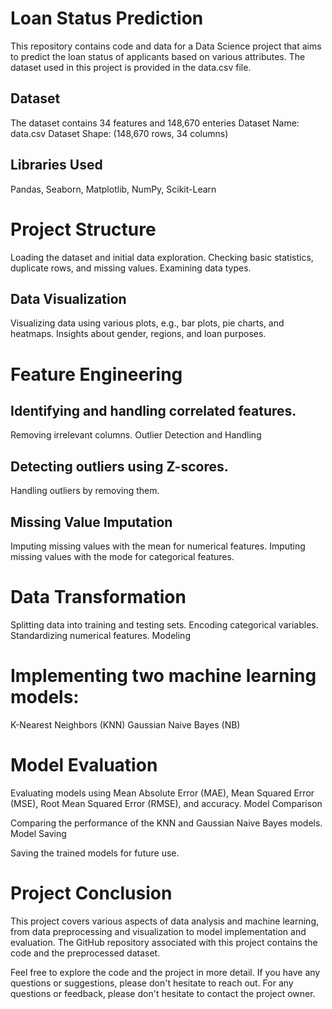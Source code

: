 # Loan Status Prediction
This repository contains code and data for a Data Science project that aims to predict the loan status of applicants based on various attributes. The dataset used in this project is provided in the data.csv file.
## Dataset
The dataset contains 34 features and 148,670 enteries
Dataset Name: data.csv
Dataset Shape: (148,670 rows, 34 columns)
## Libraries Used
Pandas,
Seaborn,
Matplotlib,
NumPy,
Scikit-Learn
# Project Structure

Loading the dataset and initial data exploration.
Checking basic statistics, duplicate rows, and missing values.
Examining data types.

## Data Visualization
Visualizing data using various plots, e.g., bar plots, pie charts, and heatmaps.
Insights about gender, regions, and loan purposes.

# Feature Engineering

## Identifying and handling correlated features.
Removing irrelevant columns.
Outlier Detection and Handling

## Detecting outliers using Z-scores.
Handling outliers by removing them.

## Missing Value Imputation
Imputing missing values with the mean for numerical features.
Imputing missing values with the mode for categorical features.

# Data Transformation
Splitting data into training and testing sets.
Encoding categorical variables.
Standardizing numerical features.
Modeling

# Implementing two machine learning models:
K-Nearest Neighbors (KNN)
Gaussian Naive Bayes (NB)

# Model Evaluation
Evaluating models using Mean Absolute Error (MAE), Mean Squared Error (MSE), Root Mean Squared Error (RMSE), and accuracy.
Model Comparison

Comparing the performance of the KNN and Gaussian Naive Bayes models.
Model Saving

Saving the trained models for future use.
# Project Conclusion
This project covers various aspects of data analysis and machine learning, from data preprocessing and visualization to model implementation and evaluation. The GitHub repository associated with this project contains the code and the preprocessed dataset.

Feel free to explore the code and the project in more detail. If you have any questions or suggestions, please don't hesitate to reach out.
For any questions or feedback, please don't hesitate to contact the project owner.
